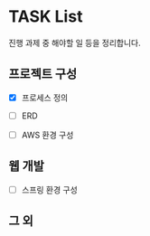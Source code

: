 # TASK List

진행 과제 중 해야할 일 등을 정리합니다.

## 프로젝트 구성

- [x] 프로세스 정의
- [ ] ERD
- [ ] AWS 환경 구성


## 웹 개발
- [ ] 스프링 환경 구성


## 그 외
